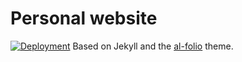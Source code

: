 # Personal website

[![Deployment](https://github.com/lpottier/lpottier.github.io/actions/workflows/deploy.yml/badge.svg)](https://github.com/lpottier/lpottier.github.io/actions/workflows/deploy.yml)
Based on Jekyll and the [al-folio](https://github.com/alshedivat/al-folio) theme.

